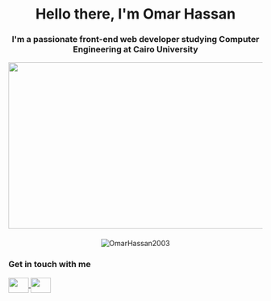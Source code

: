 <h1 align="center">Hello there, I'm Omar Hassan</h1>
<h3 align="center">I'm a passionate front-end web developer studying Computer Engineering at Cairo University</h3>

<div align="center">
  <img src="https://user-images.githubusercontent.com/74038190/212749447-bfb7e725-6987-49d9-ae85-2015e3e7cc41.gif" width="510px" height="330px" />
</div>

<p align="center" style="margin-top: 20px;">
  
</p>

<div align="center" style="display: flex; justify-content: center; gap: 20px; margin-top: 20px; flex-wrap: wrap; align-items: flex-start;">
  <img src="https://github-readme-stats.vercel.app/api/top-langs?username=OmarHassan2003&show_icons=true&locale=en&border_radius=10&layout=compact&theme=github" alt="OmarHassan2003" />
</div>

<h3 align="left">Get in touch with me</h3>
<div align="left">
  <a href="https://x.com/OmarrHassan44">
    <img align="center" src="https://raw.githubusercontent.com/rahuldkjain/github-profile-readme-generator/master/src/images/icons/Social/twitter.svg" height="30" width="40" />
  </a>
  <a href="https://www.linkedin.com/in/omarhassanelsherif">
    <img align="center" src="https://raw.githubusercontent.com/rahuldkjain/github-profile-readme-generator/master/src/images/icons/Social/linked-in-alt.svg" height="30" width="40" />
  </a>
</div>

